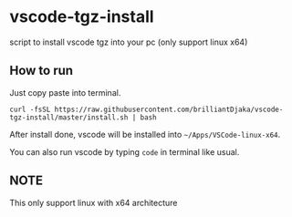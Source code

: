 # vscode-tgz-install
script to install vscode tgz into your pc (only support linux x64)

## How to run

Just copy paste into terminal.

```
curl -fsSL https://raw.githubusercontent.com/brilliantDjaka/vscode-tgz-install/master/install.sh | bash
```

After install done, vscode will be installed into `~/Apps/VSCode-linux-x64`.

You can also run vscode by typing `code` in terminal like usual.

## NOTE
This only support linux with x64 architecture
